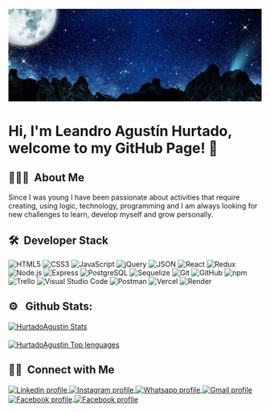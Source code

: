 ![Banner](https://github.com/HurtadoAgustin/HurtadoAgustin/blob/master/banner.jpg)

<h1> Hi, I'm Leandro Agustín Hurtado, welcome to my GitHub Page! 👋 </h1>

## 👨🏻‍💻 &nbsp;About Me&nbsp;
Since I was young I have been passionate about activities that require creating, using logic, technology, programming and I am always looking for new challenges to learn, develop myself and grow personally.


## 🛠 &nbsp;Developer Stack&nbsp;&nbsp;
![HTML5](https://img.shields.io/badge/-HTML5-333333?style=flat&logo=HTML5)
![CSS3](https://img.shields.io/badge/-CSS3-333333?style=flat&logo=CSS3&logoColor=1572B6)
![JavaScript](https://img.shields.io/badge/-JavaScript-333333?style=flat&logo=javascript)
![jQuery](https://img.shields.io/badge/-jQuery-333333?style=flat&logo=jquery&logoColor=007ACC)
![JSON](https://img.shields.io/badge/-JSON-333333?style=flat&logo=json&logoColor=888888)
![React](https://img.shields.io/badge/-React-333333?style=flat&logo=react)
![Redux](https://img.shields.io/badge/-Redux-333333?style=flat&logo=redux)
![Node.js](https://img.shields.io/badge/-Node.js-333333?style=flat&logo=node.js)
![Express](https://img.shields.io/badge/-Express-333333?style=flat&logo=express)
![PostgreSQL](https://img.shields.io/badge/-PostgreSQL-333333?style=flat&logo=postgresql&logoColor=FFFFFF)
![Sequelize](https://img.shields.io/badge/-Sequelize-333333?style=flat&logo=sequelize)
![Git](https://img.shields.io/badge/-Git-333333?style=flat&logo=git)
![GitHub](https://img.shields.io/badge/-GitHub-333333?style=flat&logo=github)
![npm](https://img.shields.io/badge/-npm-333333?style=flat&logo=npm)
![Trello](https://img.shields.io/badge/-Trello-333333?style=flat&logo=trello&logoColor=007ACC)
![Visual Studio Code](https://img.shields.io/badge/-VSCode-333333?style=flat&logo=visual-studio-code&logoColor=007ACC)
![Postman](https://img.shields.io/badge/-Postman-333333?style=flat&logo=postman)
![Vercel](https://img.shields.io/badge/-Vercel-333333?style=flat&logo=vercel)
![Render](https://img.shields.io/badge/-Render-333333?style=flat&logo=render)
 
## ⚙️ &nbsp; Github Stats:&nbsp;&nbsp;
<a href="https://github.com/SubhamRaoniar28/github-readme-stats" target="_blank">
  <img 
    src="https://github-readme-stats.vercel.app/api?username=hurtadoagustin&show_icons=true&locale=en&theme=nightowl"
    alt="HurtadoAgustin Stats"
    align="center"
  />
  <br>
</a>
<br>
<a href="https://github.com/SubhamRaoniar28/github-readme-stats" target="_blank">
  <img 
    src="https://github-readme-stats.vercel.app/api/top-langs?username=hurtadoagustin&show_icons=true&locale=en&layout=compact&theme=nightowl"
    alt="HurtadoAgustin Top lenguages"
    align="center"
  />
</a>

## 🤝🏻 &nbsp;Connect with Me&nbsp;&nbsp;
<section align="left">
  <a href="https://www.linkedin.com/in/leandro-agustin-hurtado/" target="_blank">
    <img
      src="https://raw.githubusercontent.com/rahuldkjain/github-profile-readme-generator/master/src/images/icons/Social/linked-in-alt.svg"
      alt="Linkedin profile"
      align="center"
      height="35"
      width="45"
    />
  </a>
  <a href="https://www.instagram.com/aguss_ok5/" target="_blank">
    <img
      src="https://raw.githubusercontent.com/rahuldkjain/github-profile-readme-generator/master/src/images/icons/Social/instagram.svg"
      alt="Instagram profile"
      align="center"
      height="35"
      width="45"
    />
  </a>
  <a href="https://api.whatsapp.com/send?phone=5491124080528&text=Hello%20Agustin,%20Let%27s%20chat!" target="_blank">
    <img
      src="https://raw.githubusercontent.com/rahuldkjain/github-profile-readme-generator/master/src/images/icons/Social/whatsapp.svg"
      alt="Whatsapp profile"
      align="center"
      height="35"
      width="45"
    />
  </a>
  <a href="mailto:leandroagustinhurtado@gmail.com?Subject=Hello%20Agustin,%20Let%27s%20connect!" target="_blank">
    <img
      src="https://upload.wikimedia.org/wikipedia/commons/thumb/7/7e/Gmail_icon_%282020%29.svg/512px-Gmail_icon_%282020%29.svg.png?20221017173631"
      alt="Gmail profile"
      align="center"
      height="35"
      width="45"
    />
  </a>
  <a href="https://www.facebook.com/leandroagustin.hurtado" target="_blank">
    <img
      src="https://raw.githubusercontent.com/rahuldkjain/github-profile-readme-generator/master/src/images/icons/Social/facebook.svg"
      alt="Facebook profile"
      align="center"
      height="35"
      width="45"
    />
  </a>
  <a href="https://twitter.com/aguss_5ok" target="_blank">
    <img
      src="https://raw.githubusercontent.com/rahuldkjain/github-profile-readme-generator/master/src/images/icons/Social/twitter.svg"
      alt="Facebook profile"
      align="center"
      height="35"
      width="45"
    />
  </a>
</section>
